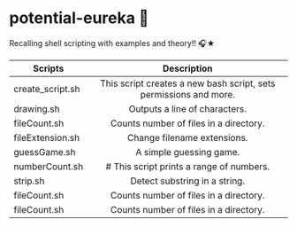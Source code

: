 # potential-eureka 👋
Recalling shell scripting with examples and theory!! 🎧★


| Scripts            | Description   |
| -------------      |:-------------:|
| create_script.sh      |  This script creates a new bash script, sets permissions and more. | 
| drawing.sh          | Outputs a line of characters.      | 
| fileCount.sh      | Counts number of files in a directory.      |
| fileExtension.sh     | Change filename extensions.      |
| guessGame.sh      | A simple guessing game.      |
| numberCount.sh      | # This script prints a range of numbers.      |
| strip.sh      | Detect substring in a string.      |
| fileCount.sh      | Counts number of files in a directory.      |
| fileCount.sh      | Counts number of files in a directory.      |
